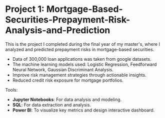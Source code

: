 # Project 1: Mortgage-Based-Securities-Prepayment-Risk-Analysis-and-Prediction

This is the project I completed during the final year of my master's, where I analyzed and predicted prepayment risks in mortgage-based securities.

* Data of 300,000 loan applications was taken from google datasets.
* The machine learning models used: Logistic Regression, Feedforward Neural Network, Gaussian Discriminant Analysis.
* Improve risk management strategies through actionable insights.
* Reduced credit risk exposure for mortgage portfolios.

Tools:
* **Jupyter Notebooks**: For data analysis and modeling.
* **SQL**: For data extraction and analysis.
* **Power BI**: To visualize key metrics and design interactive dashboard.
